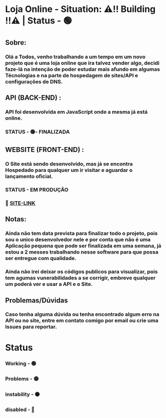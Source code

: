 # Loja Online - Situation: ⚠‼ Building ‼⚠ | Status - 🟢

## Sobre:
### Olá a Todos, venho trabalhando a um tempo em um novo projeto que é uma loja online que ira talvez vender algo, decidi faze-lá na intenção de poder estudar mais afundo em algumas Técnologias e na parte de hospedagem de sites/API e configurações de DNS.

## API (BACK-END) :
### API foi desenvolvida em JavaScript onde a mesma já está online.
### STATUS - 🟢- FINALIZADA

## WEBSITE (FRONT-END) :
### O Site está sendo desenvolvido, mas já se encontra Hospedado para qualquer um ir visitar e aguardar o lançamento oficial.
### STATUS - EM PRODUÇÃO
### 📌 [SITE-LINK](https://lojaonlinefull.live/)

## Notas:
### Ainda não tem data prevista para finalizar todo o projeto, pois sou o unico desenvolvedor nele e por conta que não é uma Aplicação pequena que pode ser finalizada em uma semana, já estou a 2 messes trabalhando nesse software para que possa ser entregue com qualidade.

### Ainda não irei deixar os códigos publicos para visualizar, pois tem agumas vunerabilidades a se corrigir, embreve qualquer um poderá ver e usar a API e o Site.

## Problemas/Dúvidas
### Caso tenha alguma dúvida ou tenha encontrado algum erro na API ou no site, entre em contato comigo por email ou crie uma Issues para reportar.

# Status
### Working - 🟢 </br>
### Problems - 🟡 </br>
### instability - ⚫ </br>
### disabled - 🔴

